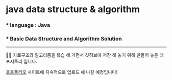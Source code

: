 # java data structure & algorithm
### * language : Java
### * Basic Data Structure and Algorithm Solution
---
🌳🌱
자료구조와 알고리즘을 복습 해 가면서 깃허브에 저장 해 놓기 위해 만들어 놓은 레포지토리 입니다.   
   
[포트폴리오](https://JihoKevin.github.io/) 사이트에 지속적으로 업로드 해 나갈 예정입니다!
